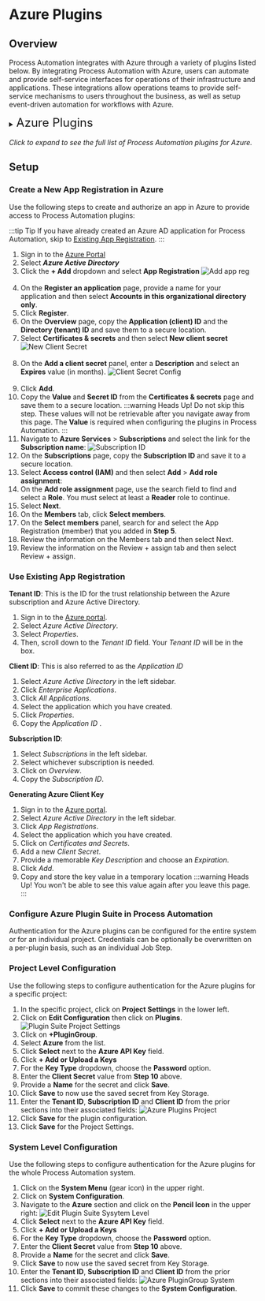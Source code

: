 # Azure Plugins

## Overview

Process Automation integrates with Azure through a variety of plugins listed below.
By integrating Process Automation with Azure, users can automate and provide self-service interfaces for operations of their infrastructure and applications.
These integrations allow operations teams to provide self-service mechanisms to users throughout the business, as well as setup event-driven automation for workflows with Azure.

<details><summary> <font size="5">Azure Plugins</font>
</summary>

|Plugin Name| Plugin Type| Description|
|:---------------------------------------------------------|:---------------------------------------------------------:|:---------------------------------------------------------|
|[**Azure Node Source**](/manual/projects/resource-model-sources/azure)|Node Source|Retrieve Azure virtual machines for Node Inventory.|
|[**Delete Azure VM**](/manual/node-steps/azure.html#azure-node-delete)|Node Step|Delete an virtual machine.|
|[**Start Azure VM**](/manual/node-steps/azure.html#azure-node-start)|Node Step|Start (power on) an existing virtual machine.|
|[**Start Azure VM**](/manual/node-steps/azure.html#azure-node-stop)|Node Step|Stop (power off) an existing virtual machine.|
|[**Restart Azure VM**](/manual/node-steps/azure.html#azure-node-restart)|Node Step|Restarts an existing virtual machine.|
|[**Capture VM Snapshot**](/manual/node-steps/azure.html#azure-node-capture)|Node Step|Capture a snapshot of an existing virtual machine.|
|[**Storage Copy**](/manual/workflow-steps/azure.html#azure-storage-copy)|Workflow Step|Copy or get objects from Azure storage to/from Process Automation (Rundeck).|
|[**Storage Delete**](/manual/workflow-steps/azure.html#azure-storage-delete)|Workflow Step|Delete blob storage from Azure storage container.|
|[**Storage List**](/manual/workflow-steps/azure.html#azure-storage-list)|Workflow Step|List blobs from Azure storage container.|
|[**Create Azure VM**](/manual/workflow-steps/azure.html#azure-vm-create)|Workflow Step|Create a new Azure virtual machine.|
|[**List Azure VMs**](/manual/workflow-steps/azure.html#azure-vm-list)|Workflow Step|List Azure virtual machines.|
|[**Start Azure VM**](/manual/workflow-steps/azure.html#azure-vm-start)|Workflow Step|Start (power on) an Azure virtual machines.|
|[**Stop Azure VM**](/manual/workflow-steps/azure.html#azure-vm-stop)|Workflow Step|Stop (power off) an Azure virtual machines.|
|[**Azure Log Storage**](/administration/cluster/logstore/azure)|Log Storage|Send execution log files to Azure Storage Account.|
|[**VM Health Check**](/manual/healthcheckplugins/azure-healthcheck)|Health Check|Check the status of Azure virtual machines.|
|[**Azure Active Directory SSO**](/administration/security/sso/azure-sso)|Single Sign On|Use Azure Active Directory to authenticate users.|
</details>
<br>
<em>Click to expand to see the full list of Process Automation plugins for Azure.</em>

## Setup

### Create a New App Registration in Azure

Use the following steps to create and authorize an app in Azure to provide access to Process Automation plugins:

:::tip Tip
If you have already created an Azure AD application for Process Automation, skip to [Existing App Registration](#existing-app-registration).
:::

1. Sign in to the [Azure Portal](https://portal.azure.com/)
2. Select **_Azure Active Directory_**
3. Click the **+ Add** dropdown and select **App Registration**
    ![Add app reg](/assets/img/azure-add-app-reg.png)<br><br>
4. On the **Register an application** page, provide a name for your application and then select **Accounts in this organizational directory only**.
5. Click **Register**.
6. On the **Overview** page, copy the **Application (client) ID** and the **Directory (tenant) ID** and save them to a secure location.
7. Select **Certificates & secrets** and then select **New client secret**
    ![New Client Secret](/assets/img/azure-new-client-secret.png)<br><br>
8. On the **Add a client secret** panel, enter a **Description** and select an **Expires** value (in months).
    ![Client Secret Config](/assets/img/azure-client-secrets-config.png)<br><br>
9. Click **Add**.
10. Copy the **Value** and **Secret ID** from the **Certificates & secrets** page and save them to a secure location.
    :::warning Heads Up!
    Do not skip this step. These values will not be retrievable after you navigate away from this page. The **Value** is required when configuring the plugins in Process Automation.
    :::
11. Navigate to **Azure Services** > **Subscriptions** and select the link for the **Subscription name**:
    ![Subscription ID](/assets/img/azure-subscription-id.png)
12. On the **Subscriptions** page, copy the **Subscription ID** and save it to a secure location.
13. Select **Access control (IAM)** and then select **Add** > **Add role assignment**:
14. On the **Add role assignment** page, use the search field to find and select a **Role**. You must select at least a **Reader** role to continue.
15. Select **Next**.
16. On the **Members** tab, click **Select members**.
17. On the **Select members** panel, search for and select the App Registration (member) that you added in **Step 5**.
18. Review the information on the Members tab and then select Next.
19. Review the information on the Review + assign tab and then select Review + assign.

### Use Existing App Registration

**Tenant ID**: This is the ID for the trust relationship between the Azure subscription and Azure Active Directory.
1. Sign in to the [Azure portal](https://portal.azure.com).
1. Select _Azure Active Directory_.
1. Select _Properties_.
1. Then, scroll down to the _Tenant ID_ field. Your _Tenant ID_ will be in the box.

**Client ID**: This is also referred to as the _Application ID_
1. Select _Azure Active Directory_ in the left sidebar.
1. Click _Enterprise Applications_.
1. Click _All Applications_.
1. Select the application which you have created.
1. Click _Properties_.
1. Copy the _Application ID_ .

**Subscription ID**:
1. Select _Subscriptions_ in the left sidebar.
1. Select whichever subscription is needed.
1. Click on _Overview_.
1. Copy the _Subscription ID_.

**Generating Azure Client Key**
1. Sign in to the [Azure portal](https://portal.azure.com).
2. Select _Azure Active Directory_ in the left sidebar.
3. Click _App Registrations_.
4. Select the application which you have created.
5. Click on _Certificates and Secrets_.
6. Add a new _Client Secret_.
7. Provide a memorable _Key Description_ and choose an _Expiration_.
8. Click _Add_.
9. Copy and store the key value in a temporary location
:::warning Heads Up!
You won't be able to see this value again after you leave this page.
:::

### Configure Azure Plugin Suite in Process Automation

Authentication for the Azure plugins can be configured for the entire system or for an individual project. Credentials can be optionally be overwritten on a per-plugin basis, such as an individual Job Step.

### Project Level Configuration
Use the following steps to configure authentication for the Azure plugins for a specific project:

1. In the specific project, click on **Project Settings** in the lower left.
2. Click on **Edit Configuration** then click on **Plugins**.
   ![Plugin Suite Project Settings](/assets/img/plugin-groups-project-settings.png)<br>
3. Click on **+PluginGroup**.
4. Select **Azure** from the list.
5. Click **Select** next to the **Azure API Key** field.
6. Click **+ Add or Upload a Keys**
7. For the **Key Type** dropdown, choose the **Password** option.
8. Enter the **Client Secret** value from **Step 10** above.
9. Provide a **Name** for the secret and click **Save**.
10. Click **Save** to now use the saved secret from Key Storage.
11. Enter the **Tenant ID**, **Subscription ID** and **Client ID** from the prior sections into their associated fields:
    ![Azure Plugins Project](/assets/img/azure-plugingroup-project.png)
12. Click **Save** for the plugin configuration.
13. Click **Save** for the Project Settings.

### System Level Configuration

Use the following steps to configure authentication for the Azure plugins for the whole Process Automation system.

1. Click on the **System Menu** (gear icon) in the upper right.
2. Click on **System Configuration**.
3. Navigate to the **Azure** section and click on the **Pencil Icon** in the upper right:
   ![Edit Plugin Suite Sysytem Level](/assets/img/azure-edit-plugingroup-system.png)
4. Click **Select** next to the **Azure API Key** field.
5. Click **+ Add or Upload a Keys**
6. For the **Key Type** dropdown, choose the **Password** option.
7. Enter the **Client Secret** value from **Step 10** above.
8. Provide a **Name** for the secret and click **Save**.
9. Click **Save** to now use the saved secret from Key Storage.
10. Enter the **Tenant ID**, **Subscription ID** and **Client ID** from the prior sections into their associated fields:
    ![Azure PluginGroup System](/assets/img/azure-plugingroup-system-config.png)
11. Click **Save** to commit these changes to the **System Configuration**.